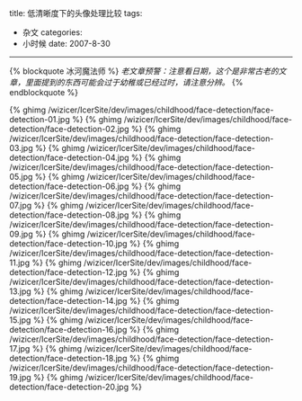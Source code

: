 title: 低清晰度下的头像处理比较
tags:
- 杂文
categories:
- 小时候
date: 2007-8-30
---

{% blockquote 冰河魔法师 %}
*老文章预警：注意看日期，这个是非常古老的文章，里面提到的东西可能会过于幼稚或已经过时，请注意分辨。*
{% endblockquote %}

{% ghimg /wizicer/IcerSite/dev/images/childhood/face-detection/face-detection-01.jpg %}
{% ghimg /wizicer/IcerSite/dev/images/childhood/face-detection/face-detection-02.jpg %}
{% ghimg /wizicer/IcerSite/dev/images/childhood/face-detection/face-detection-03.jpg %}
{% ghimg /wizicer/IcerSite/dev/images/childhood/face-detection/face-detection-04.jpg %}
{% ghimg /wizicer/IcerSite/dev/images/childhood/face-detection/face-detection-05.jpg %}
{% ghimg /wizicer/IcerSite/dev/images/childhood/face-detection/face-detection-06.jpg %}
{% ghimg /wizicer/IcerSite/dev/images/childhood/face-detection/face-detection-07.jpg %}
{% ghimg /wizicer/IcerSite/dev/images/childhood/face-detection/face-detection-08.jpg %}
{% ghimg /wizicer/IcerSite/dev/images/childhood/face-detection/face-detection-09.jpg %}
{% ghimg /wizicer/IcerSite/dev/images/childhood/face-detection/face-detection-10.jpg %}
{% ghimg /wizicer/IcerSite/dev/images/childhood/face-detection/face-detection-11.jpg %}
{% ghimg /wizicer/IcerSite/dev/images/childhood/face-detection/face-detection-12.jpg %}
{% ghimg /wizicer/IcerSite/dev/images/childhood/face-detection/face-detection-13.jpg %}
{% ghimg /wizicer/IcerSite/dev/images/childhood/face-detection/face-detection-14.jpg %}
{% ghimg /wizicer/IcerSite/dev/images/childhood/face-detection/face-detection-15.jpg %}
{% ghimg /wizicer/IcerSite/dev/images/childhood/face-detection/face-detection-16.jpg %}
{% ghimg /wizicer/IcerSite/dev/images/childhood/face-detection/face-detection-17.jpg %}
{% ghimg /wizicer/IcerSite/dev/images/childhood/face-detection/face-detection-18.jpg %}
{% ghimg /wizicer/IcerSite/dev/images/childhood/face-detection/face-detection-19.jpg %}
{% ghimg /wizicer/IcerSite/dev/images/childhood/face-detection/face-detection-20.jpg %}
